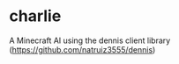 charlie
=======

A Minecraft AI using the dennis client library (https://github.com/natruiz3555/dennis)
